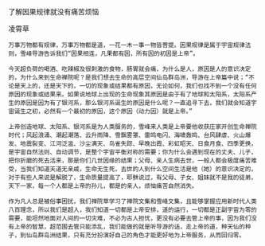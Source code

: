 了解因果规律就没有痛苦烦恼

凌霄草


    万事万物都有规律，万事万物都是道，一花一木一事一物皆菩提。因果规律是属于宇宙规律法则，雪峰导游告诉我们“因果相连，凡果都有因，所有因的初因是上帝”。

    今天超负荷的喝酒、吃辣椒及很刺激的食物，肠胃就会痛，为什么是人，原因是人的意识决定的，为什么来到生命禅院呢？是我们想去生命的高层空间仙岛群岛洲，导游在上帝篇中说；“不论是天上的，还是天下的，一切的现象或结果都有原因，无论如何，我们也找不到一个没有任何原因的现象或结果来。如果说地球上出现的生命现象其原因是由于有了地球和太阳系，太阳系产生的原因是因为有了银河系，那么银河系诞生的原因是什么呢？一直追寻下去，我们就会知道宇宙诞生之初，必然有一个最初的原因，这个原因（动力因）就是上帝。”

    上帝创造地球、太阳系、银河系是为人类服务的，雪峰来人类是上帝要他收获庄家开创生命禅院时代；风起浪涌、潮起潮落、云升雨降、雪飘雾罩、雷鸣电闪、海啸轰鸣、台风肆虐、火山爆发、地震裂变、江河泛滥、沙尘满天、鸟雀失踪、早晚出霞、彩虹昭天、日食月食、四季更换，是宇宙自然法则、自动调节，是整个宇宙平衡对称的需要；你为什么会遇到现在的丈夫、儿子，把你折磨的死去活来，那是你们几世因缘的结果；父母、亲人生病去世，一般人都会极度痛苦难受，当我们知道天道无亲戚，生命无生死，去世的人到什么空间生活是他（她）的意识决定的，对于有些人来说是解脱了，生命质量提高了，耶稣说过，有父母、子女、姐妹就不是我的徒弟，天下一家，每一个人都是上帝的孙儿，都是的亲人，烦恼痛苦自然消失。

    作为凡人总是被俗事困扰，我们禅院草学习了禅院文集和雪峰文集，且能够掌握应用新时代人类八百理念，所以我们是超人，我们知道一切都是上帝安排，道的运行，一切都是正副宇宙为零的需要，能坦然地面对人间的一切灾难，不必为古人担忧，更没有必要去管上帝的事，因为我们没有上帝的智慧，超范围去管只能添乱，我们能做的就是听导游的话，走上帝的道，种天仙的种子，到仙岛群岛洲结果，只有充分扮演好自己的角色才能更好地为上帝服务，从而回归零。



